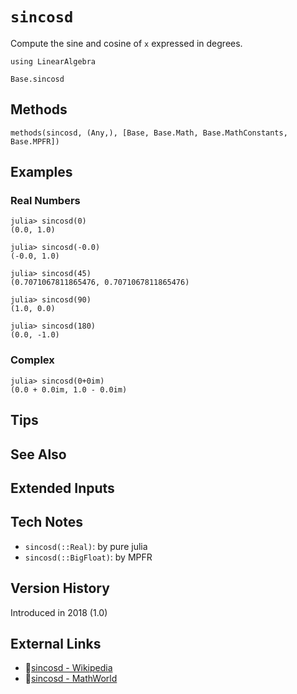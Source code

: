 # `sincosd`

Compute the sine and cosine of `x` expressed in degrees.

```@setup repl_only
using LinearAlgebra
```
```@docs
Base.sincosd
```


## Methods

```@repl
methods(sincosd, (Any,), [Base, Base.Math, Base.MathConstants, Base.MPFR])
```


## Examples

### Real Numbers
```jldoctest
julia> sincosd(0)
(0.0, 1.0)

julia> sincosd(-0.0)
(-0.0, 1.0)

julia> sincosd(45)
(0.7071067811865476, 0.7071067811865476)

julia> sincosd(90)
(1.0, 0.0)

julia> sincosd(180)
(0.0, -1.0)
```

### Complex
```jldoctest
julia> sincosd(0+0im)
(0.0 + 0.0im, 1.0 - 0.0im)
```

## Tips


## See Also


## Extended Inputs


## Tech Notes

- `sincosd(::Real)`: by pure julia
- `sincosd(::BigFloat)`: by MPFR


## Version History

Introduced in 2018 (1.0)


## External Links
- 🔗[sincosd - Wikipedia](https://en.wikipedia.org/wiki/ )
- 🔗[sincosd - MathWorld](https://mathworld.wolfram.com/ )
